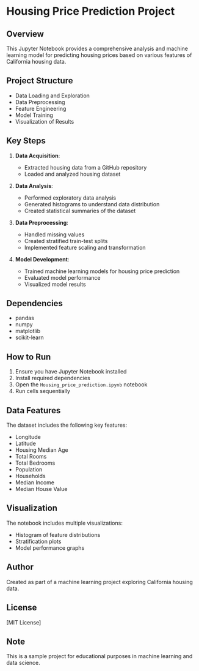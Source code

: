 # Housing Price Prediction Project

## Overview
This Jupyter Notebook provides a comprehensive analysis and machine learning model for predicting housing prices based on various features of California housing data.

## Project Structure
- Data Loading and Exploration
- Data Preprocessing
- Feature Engineering
- Model Training
- Visualization of Results

## Key Steps
1. **Data Acquisition**: 
   - Extracted housing data from a GitHub repository
   - Loaded and analyzed housing dataset

2. **Data Analysis**:
   - Performed exploratory data analysis
   - Generated histograms to understand data distribution
   - Created statistical summaries of the dataset

3. **Data Preprocessing**:
   - Handled missing values
   - Created stratified train-test splits
   - Implemented feature scaling and transformation

4. **Model Development**:
   - Trained machine learning models for housing price prediction
   - Evaluated model performance
   - Visualized model results

## Dependencies
- pandas
- numpy
- matplotlib
- scikit-learn

## How to Run
1. Ensure you have Jupyter Notebook installed
2. Install required dependencies
3. Open the `Housing_price_prediction.ipynb` notebook
4. Run cells sequentially

## Data Features
The dataset includes the following key features:
- Longitude
- Latitude
- Housing Median Age
- Total Rooms
- Total Bedrooms
- Population
- Households
- Median Income
- Median House Value

## Visualization
The notebook includes multiple visualizations:
- Histogram of feature distributions
- Stratification plots
- Model performance graphs

## Author
Created as part of a machine learning project exploring California housing data.

## License
[MIT License]

## Note
This is a sample project for educational purposes in machine learning and data science.
